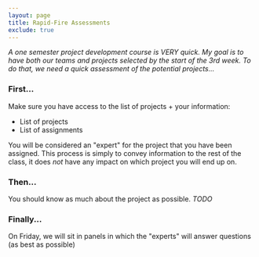 ```yaml
---
layout: page
title: Rapid-Fire Assessments
exclude: true
---
```


_A one semester project development course is VERY quick. My goal is to have both
our teams and projects selected by the start of the 3rd week. To do that, we need
a quick assessment of the potential projects..._

### First...
Make sure you have access to the list of projects + your information:
- List of projects
- List of assignments

You will be considered an "expert" for the project that you have been assigned.
This process is simply to convey information to the rest of the class, it does
_not_ have any impact on which project you will end up on.

### Then...
You should know as much about the project as possible.
_TODO_

### Finally...
On Friday, we will sit in panels in which the "experts" will answer questions
(as best as possible)
